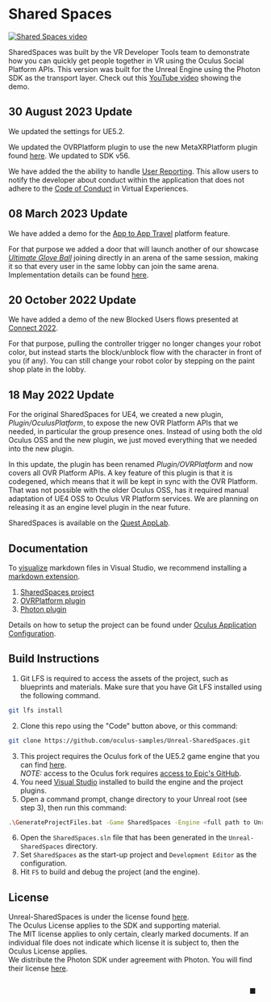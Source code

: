 # Shared Spaces

[![Shared Spaces video](http://img.youtube.com/vi/td8dQxZY9OI/maxresdefault.jpg)](http://www.youtube.com/watch?v=td8dQxZY9OI "Shared Spaces | Oculus Multiplayer Sample")

SharedSpaces was built by the VR Developer Tools team to demonstrate how you can quickly get people together in VR using the Oculus Social Platform APIs. This version was built for the Unreal Engine using the Photon SDK as the transport layer. Check out this [YouTube video](http://www.youtube.com/watch?v=td8dQxZY9OI "Shared Spaces | Oculus Multiplayer Sample") showing the demo.

## 30 August 2023 Update

We updated the settings for UE5.2.

We updated the OVRPlatform plugin to use the new MetaXRPlatform plugin found [here](https://developer.oculus.com/downloads/package/unreal-5-platform-sdk-plugin/). We updated to SDK v56.

We have added the the ability to handle [User Reporting](https://developer.oculus.com/resources/reporting-plugin/). This allow users to notify the developer about conduct within the application that does not adhere to the [Code of Conduct](https://developer.oculus.com/resources/vrc-content-3/) in Virtual Experiences.

## 08 March 2023 Update

We have added a demo for the [App to App Travel](https://developer.oculus.com/documentation/unreal/ps-app-to-app-travel/) platform feature.

For that purpose we added a door that will launch another of our showcase [_Ultimate Glove Ball_](https://github.com/oculus-samples/Unity-UltimateGloveBall) joining directly in an arena of the same session, making it so that every user in the same lobby can join the same arena.
Implementation details can be found [here](./Documentation/SharedSpaces.md#6-external-application-portal).

## 20 October 2022 Update

We have added a demo of the new Blocked Users flows presented at
[Connect 2022](https://metaconnect.com/en-us/program/fbc023/).

For that purpose, pulling the controller trigger no longer changes your robot color,
but instead starts the block/unblock flow with the character in front of you (if any).
You can still change your robot color by stepping on the paint shop plate in the lobby.

## 18 May 2022 Update

For the original SharedSpaces for UE4, we created a new plugin, *Plugin/OculusPlatform*, to expose the
new OVR Platform APIs that we needed, in particular the group presence ones.  Instead of using both
the old Oculus OSS and the new plugin, we just moved everything that we needed into the new plugin.

In this update, the plugin has been renamed *Plugin/OVRPlatform* and now covers all OVR Platform APIs.
A key feature of this plugin is that it is codegened, which means that it will be kept in sync with the
OVR Platform.  That was not possible with the older Oculus OSS, has it required manual adaptation of
UE4 OSS to Oculus VR Platform services.  We are planning on releasing it as an engine level plugin in
the near future.

SharedSpaces is available on the [Quest AppLab](https://www.oculus.com/experiences/quest/4540942155998634).

## Documentation

To [visualize](./Documentation/Media/markdown_extension.png) markdown files in Visual Studio, we recommend installing a
[markdown extension](https://marketplace.visualstudio.com/search?term=markdown&target=VS&category=Tools&vsVersion=&subCategory=All&sortBy=Relevance).


1. [SharedSpaces project](./Documentation/SharedSpaces.md "SharedSpaces documentation")
2. [OVRPlatform plugin](./Plugins/OVRPlatform/Documentation/OVRPlatform.md)
3. [Photon plugin](./Plugins/PhotonNetDriver/Documentation/PhotonNetDriver.md)

Details on how to setup the project can be found under [Oculus Application Configuration](./Documentation/SharedSpaces.md#d-oculus-application-configuration).

## Build Instructions

1. Git LFS is required to access the assets of the project, such as blueprints and materials.  Make sure that you have Git LFS installed using the following command.
```sh
git lfs install
```
2. Clone this repo using the "Code" button above, or this command:
```sh
git clone https://github.com/oculus-samples/Unreal-SharedSpaces.git
```
3. This project requires the Oculus fork of the UE5.2 game engine that you can find [here](https://github.com/Oculus-VR/UnrealEngine/tree/oculus-5.2).<br/>*NOTE:* access to the Oculus fork requires [access to Epic's GitHub](https://www.unrealengine.com/en-US/ue-on-github).
4. You need [Visual Studio](https://docs.unrealengine.com/5.2/en-US/setting-up-visual-studio-development-environment-for-cplusplus-projects-in-unreal-engine/) installed to build the engine and the project plugins.
5. Open a command prompt, change directory to your Unreal root (see step 3), then run this command:
```sh
.\GenerateProjectFiles.bat -Game SharedSpaces -Engine <full path to Unreal-SharedSpaces directory>\SharedSpaces.uproject
```
6. Open the `SharedSpaces.sln` file that has been generated in the `Unreal-SharedSpaces` directory.
7. Set `SharedSpaces` as the start-up project and `Development Editor` as the configuration.
8. Hit `F5` to build and debug the project (and the engine).

## License

Unreal-SharedSpaces is under the license found [here](LICENSE).<br/>
The Oculus License applies to the SDK and supporting material.<br/>
The MIT license applies to only certain, clearly marked documents. If an individual file does not indicate which license it is subject to, then the Oculus License applies.<br/>
We distribute the Photon SDK under agreement with Photon.  You will find their license [here](./Source/ThirdParty/Photon/license.txt).

<div style="text-align: right; padding: 10pt;">&#x25A0;</div>